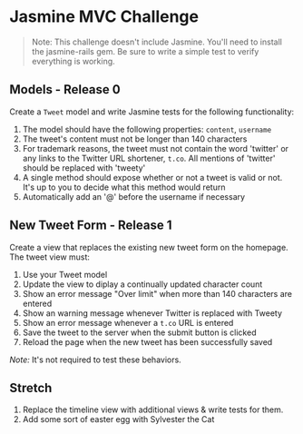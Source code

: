 # Jasmine MVC Challenge

> Note: This challenge doesn't include Jasmine. You'll need to install the
> jasmine-rails gem. Be sure to write a simple test to verify everything is
> working.

## Models - Release 0

Create a `Tweet` model and write Jasmine tests for the following
functionality:

1. The model should have the following properties: `content`, `username`
2. The tweet's content must not be longer than 140 characters
3. For trademark reasons, the tweet must not contain the word 'twitter' or any links to the Twitter URL shortener, `t.co`. All mentions of 'twitter' should be replaced with 'tweety'
4. A single method should expose whether or not a tweet is valid or not. It's up
to you to decide what this method would return
5. Automatically add an '@' before the username if necessary

## New Tweet Form - Release 1

Create a view that replaces the existing new tweet form on the homepage.  The tweet view must:

1. Use your Tweet model
2. Update the view to diplay a continually updated character count
3. Show an error message "Over limit" when more than 140 characters are entered
4. Show an warning message whenever Twitter is replaced with Tweety
5. Show an error message whenever a `t.co` URL is entered
6. Save the tweet to the server when the submit button is clicked
7. Reload the page when the new tweet has been successfully saved

*Note:*  It's not required to test these behaviors.


## Stretch

1. Replace the timeline view with additional views & write tests for them.
2. Add some sort of easter egg with Sylvester the Cat
